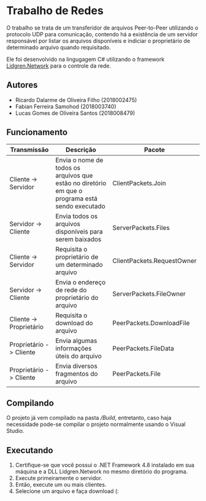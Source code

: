 # Trabalho de Redes
O trabalho se trata de um transferidor de arquivos Peer-to-Peer utilizando o protocolo UDP para comunicação, contendo há a existência de um servidor responsável por listar os arquivos disponíveis e indiciar o proprietário de determinado arquivo quando requisitado.

Ele foi desenvolvido na lingugagem C# utilizando o framework [Lidgren.Network](https://github.com/lidgren/lidgren-network-gen3) para o controle da rede. 

## Autores
- Ricardo Dalarme de Oliveira Filho (2018002475)
- Fabian Ferreira Samohod (2018003740)
- Lucas Gomes de Oliveira Santos (2018008479)

## Funcionamento 
| Transmissão             | Descrição                                                                                                   | Pacote                     |
|-------------------------|-------------------------------------------------------------------------------------------------------------|----------------------------|
| Cliente -> Servidor     | Envia o nome de todos os arquivos que estão no diretório em que o programa está sendo executado | ClientPackets.Join         |
| Servidor -> Cliente     | Envia todos os arquivos disponíveis para serem baixados                                                     | ServerPackets.Files        |
| Cliente -> Servidor     | Requisita o proprietário de um determinado arquivo                                                          | ClientPackets.RequestOwner |
| Servidor -> Cliente     | Envia o endereço de rede do proprietário do arquivo                                                         | ServerPackets.FileOwner    |
| Cliente -> Proprietário | Requisita o download do arquivo                                                                             | PeerPackets.DownloadFile   |
| Proprietário -> Cliente | Envia algumas informações úteis do arquivo                                                                  | PeerPackets.FileData       |
| Proprietário -> Cliente | Envia diversos fragmentos do arquivo                                                                        | PeerPackets.File           |

## Compilando
O projeto já vem compilado na pasta */Build*, entretanto, caso haja necessidade pode-se compilar o projeto normalmente usando o Visual Studio.

## Executando
1. Certifique-se que você possui o .NET Framework 4.8 instalado em sua máquina e a DLL Lidgren.Network no mesmo diretório do programa.
2. Execute primeiramente o servidor.
3. Então, execute um ou mais clientes.
4. Selecione um arquivo e faça download (:
